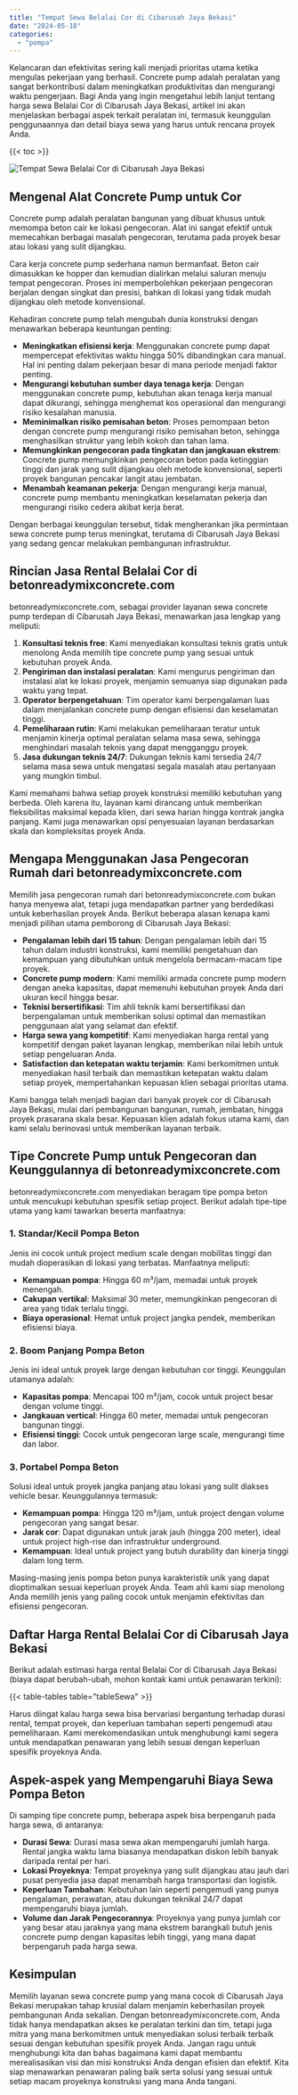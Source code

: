 ```yaml
---
title: "Tempat Sewa Belalai Cor di Cibarusah Jaya Bekasi"
date: "2024-05-18"
categories: 
  - "pompa"
---
```


Kelancaran dan efektivitas sering kali menjadi prioritas utama ketika mengulas pekerjaan yang berhasil. Concrete pump adalah peralatan yang sangat berkontribusi dalam meningkatkan produktivitas dan mengurangi waktu pengerjaan. Bagi Anda yang ingin mengetahui lebih lanjut tentang harga sewa Belalai Cor di Cibarusah Jaya Bekasi, artikel ini akan menjelaskan berbagai aspek terkait peralatan ini, termasuk keunggulan penggunaannya dan detail biaya sewa yang harus untuk rencana proyek Anda.

{{< toc >}}

![Tempat Sewa Belalai Cor di Cibarusah Jaya Bekasi](https://betoncor8.github.io/pump/concrete-pump%20(9).png)

## Mengenal Alat Concrete Pump untuk Cor

Concrete pump adalah peralatan bangunan yang dibuat khusus untuk memompa beton cair ke lokasi pengecoran. Alat ini sangat efektif untuk memecahkan berbagai masalah pengecoran, terutama pada proyek besar atau lokasi yang sulit dijangkau.

Cara kerja concrete pump sederhana namun bermanfaat. Beton cair dimasukkan ke hopper dan kemudian dialirkan melalui saluran menuju tempat pengecoran. Proses ini memperbolehkan pekerjaan pengecoran berjalan dengan singkat dan presisi, bahkan di lokasi yang tidak mudah dijangkau oleh metode konvensional.

Kehadiran concrete pump telah mengubah dunia konstruksi dengan menawarkan beberapa keuntungan penting:

- **Meningkatkan efisiensi kerja**: Menggunakan concrete pump dapat mempercepat efektivitas waktu hingga 50% dibandingkan cara manual. Hal ini penting dalam pekerjaan besar di mana periode menjadi faktor penting.
- **Mengurangi kebutuhan sumber daya tenaga kerja**: Dengan menggunakan concrete pump, kebutuhan akan tenaga kerja manual dapat dikurangi, sehingga menghemat kos operasional dan mengurangi risiko kesalahan manusia.
- **Meminimalkan risiko pemisahan beton**: Proses pemompaan beton dengan concrete pump mengurangi risiko pemisahan beton, sehingga menghasilkan struktur yang lebih kokoh dan tahan lama.
- **Memungkinkan pengecoran pada tingkatan dan jangkauan ekstrem**: Concrete pump memungkinkan pengecoran beton pada ketinggian tinggi dan jarak yang sulit dijangkau oleh metode konvensional, seperti proyek bangunan pencakar langit atau jembatan.
- **Menambah keamanan pekerja**: Dengan mengurangi kerja manual, concrete pump membantu meningkatkan keselamatan pekerja dan mengurangi risiko cedera akibat kerja berat.

Dengan berbagai keunggulan tersebut, tidak mengherankan jika permintaan sewa concrete pump terus meningkat, terutama di Cibarusah Jaya Bekasi yang sedang gencar melakukan pembangunan infrastruktur.

## Rincian Jasa Rental Belalai Cor di betonreadymixconcrete.com

betonreadymixconcrete.com, sebagai provider layanan sewa concrete pump terdepan di Cibarusah Jaya Bekasi, menawarkan jasa lengkap yang meliputi:

1. **Konsultasi teknis free**: Kami menyediakan konsultasi teknis gratis untuk menolong Anda memilih tipe concrete pump yang sesuai untuk kebutuhan proyek Anda.
2. **Pengiriman dan instalasi peralatan**: Kami mengurus pengiriman dan instalasi alat ke lokasi proyek, menjamin semuanya siap digunakan pada waktu yang tepat.
3. **Operator berpengetahuan**: Tim operator kami berpengalaman luas dalam menjalankan concrete pump dengan efisiensi dan keselamatan tinggi.
4. **Pemeliharaan rutin**: Kami melakukan pemeliharaan teratur untuk menjamin kinerja optimal peralatan selama masa sewa, sehingga menghindari masalah teknis yang dapat mengganggu proyek.
5. **Jasa dukungan teknis 24/7**: Dukungan teknis kami tersedia 24/7 selama masa sewa untuk mengatasi segala masalah atau pertanyaan yang mungkin timbul.

Kami memahami bahwa setiap proyek konstruksi memiliki kebutuhan yang berbeda. Oleh karena itu, layanan kami dirancang untuk memberikan fleksibilitas maksimal kepada klien, dari sewa harian hingga kontrak jangka panjang. Kami juga menawarkan opsi penyesuaian layanan berdasarkan skala dan kompleksitas proyek Anda.

## Mengapa Menggunakan Jasa Pengecoran Rumah dari betonreadymixconcrete.com

Memilih jasa pengecoran rumah dari betonreadymixconcrete.com bukan hanya menyewa alat, tetapi juga mendapatkan partner yang berdedikasi untuk keberhasilan proyek Anda. Berikut beberapa alasan kenapa kami menjadi pilihan utama pemborong di Cibarusah Jaya Bekasi:

- **Pengalaman lebih dari 15 tahun**: Dengan pengalaman lebih dari 15 tahun dalam industri konstruksi, kami memiliki pengetahuan dan kemampuan yang dibutuhkan untuk mengelola bermacam-macam tipe proyek.
- **Concrete pump modern**: Kami memiliki armada concrete pump modern dengan aneka kapasitas, dapat memenuhi kebutuhan proyek Anda dari ukuran kecil hingga besar.
- **Teknisi bersertifikasi**: Tim ahli teknik kami bersertifikasi dan berpengalaman untuk memberikan solusi optimal dan memastikan penggunaan alat yang selamat dan efektif.
- **Harga sewa yang kompetitif**: Kami menyediakan harga rental yang kompetitif dengan paket layanan lengkap, memberikan nilai lebih untuk setiap pengeluaran Anda.
- **Satisfaction dan ketepatan waktu terjamin**: Kami berkomitmen untuk menyediakan hasil terbaik dan memastikan ketepatan waktu dalam setiap proyek, mempertahankan kepuasan klien sebagai prioritas utama.

Kami bangga telah menjadi bagian dari banyak proyek cor di Cibarusah Jaya Bekasi, mulai dari pembangunan bangunan, rumah, jembatan, hingga proyek prasarana skala besar. Kepuasan klien adalah fokus utama kami, dan kami selalu berinovasi untuk memberikan layanan terbaik.

## Tipe Concrete Pump untuk Pengecoran dan Keunggulannya di betonreadymixconcrete.com

betonreadymixconcrete.com menyediakan beragam tipe pompa beton untuk mencukupi kebutuhan spesifik setiap project. Berikut adalah tipe-tipe utama yang kami tawarkan beserta manfaatnya:

### 1\. Standar/Kecil Pompa Beton

Jenis ini cocok untuk project medium scale dengan mobilitas tinggi dan mudah dioperasikan di lokasi yang terbatas. Manfaatnya meliputi:

- **Kemampuan pompa**: Hingga 60 m³/jam, memadai untuk proyek menengah.
- **Cakupan vertikal**: Maksimal 30 meter, memungkinkan pengecoran di area yang tidak terlalu tinggi.
- **Biaya operasional**: Hemat untuk project jangka pendek, memberikan efisiensi biaya.

### 2\. Boom Panjang Pompa Beton

Jenis ini ideal untuk proyek large dengan kebutuhan cor tinggi. Keunggulan utamanya adalah:

- **Kapasitas pompa**: Mencapai 100 m³/jam, cocok untuk project besar dengan volume tinggi.
- **Jangkauan vertical**: Hingga 60 meter, memadai untuk pengecoran bangunan tinggi.
- **Efisiensi tinggi**: Cocok untuk pengecoran large scale, mengurangi time dan labor.

### 3\. Portabel Pompa Beton

Solusi ideal untuk proyek jangka panjang atau lokasi yang sulit diakses vehicle besar. Keunggulannya termasuk:

- **Kemampuan pompa**: Hingga 120 m³/jam, untuk project dengan volume pengecoran yang sangat besar.
- **Jarak cor**: Dapat digunakan untuk jarak jauh (hingga 200 meter), ideal untuk project high-rise dan infrastruktur underground.
- **Kemampuan**: Ideal untuk project yang butuh durability dan kinerja tinggi dalam long term.

Masing-masing jenis pompa beton punya karakteristik unik yang dapat dioptimalkan sesuai keperluan proyek Anda. Team ahli kami siap menolong Anda memilih jenis yang paling cocok untuk menjamin efektivitas dan efisiensi pengecoran.

## Daftar Harga Rental Belalai Cor di Cibarusah Jaya Bekasi

Berikut adalah estimasi harga rental Belalai Cor di Cibarusah Jaya Bekasi (biaya dapat berubah-ubah, mohon kontak kami untuk penawaran terkini):

{{< table-tables table="tableSewa" >}}

Harus diingat kalau harga sewa bisa bervariasi bergantung terhadap durasi rental, tempat proyek, dan keperluan tambahan seperti pengemudi atau pemeliharaan. Kami merekomendasikan untuk menghubungi kami segera untuk mendapatkan penawaran yang lebih sesuai dengan keperluan spesifik proyeknya Anda.

## Aspek-aspek yang Mempengaruhi Biaya Sewa Pompa Beton

Di samping tipe concrete pump, beberapa aspek bisa berpengaruh pada harga sewa, di antaranya:

- **Durasi Sewa**: Durasi masa sewa akan mempengaruhi jumlah harga. Rental jangka waktu lama biasanya mendapatkan diskon lebih banyak daripada rental per hari.
- **Lokasi Proyeknya**: Tempat proyeknya yang sulit dijangkau atau jauh dari pusat penyedia jasa dapat menambah harga transportasi dan logistik.
- **Keperluan Tambahan**: Kebutuhan lain seperti pengemudi yang punya pengalaman, perawatan, atau dukungan teknikal 24/7 dapat mempengaruhi biaya jumlah.
- **Volume dan Jarak Pengecorannya**: Proyeknya yang punya jumlah cor yang besar atau jaraknya yang mana ekstrem barangkali butuh jenis concrete pump dengan kapasitas lebih tinggi, yang mana dapat berpengaruh pada harga sewa.

## Kesimpulan

Memilih layanan sewa concrete pump yang mana cocok di Cibarusah Jaya Bekasi merupakan tahap krusial dalam menjamin keberhasilan proyek pembangunan Anda sekalian. Dengan betonreadymixconcrete.com, Anda tidak hanya mendapatkan akses ke peralatan terkini dan tim, tetapi juga mitra yang mana berkomitmen untuk menyediakan solusi terbaik terbaik sesuai dengan kebutuhan spesifik proyek Anda. Jangan ragu untuk menghubungi kita dan bahas bagaimana kami dapat membantu merealisasikan visi dan misi konstruksi Anda dengan efisien dan efektif. Kita siap menawarkan penawaran paling baik serta solusi yang sesuai untuk setiap macam proyeknya konstruksi yang mana Anda tangani.
